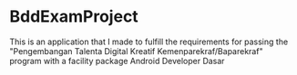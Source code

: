 # BddExamProject
This is an application that I made to fulfill the requirements for passing the "Pengembangan Talenta Digital Kreatif Kemenparekraf/Baparekraf" program with a facility package Android Developer Dasar
